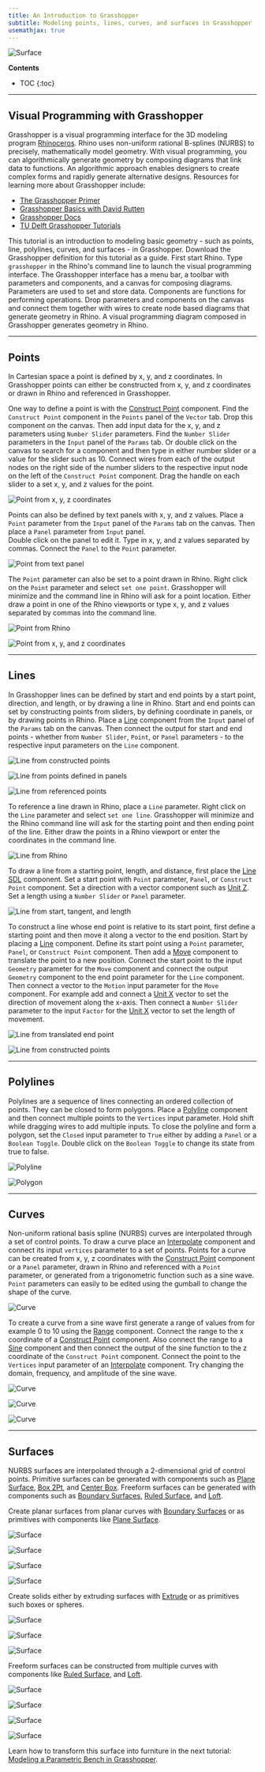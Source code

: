 ```yaml
---
title: An Introduction to Grasshopper
subtitle: Modeling points, lines, curves, and surfaces in Grasshopper
usemathjax: true
---
```


![Surface](https://media.githubusercontent.com/media/baharmon/baharmon.github.io/master/images/basics/basics-5.png)

**Contents**
* TOC
{:toc}

---

## Visual Programming with Grasshopper

Grasshopper is a visual programming interface
for the 3D modeling program
[Rhinoceros](https://www.rhino3d.com/).
Rhino uses non-uniform rational B-splines (NURBS)
to precisely, mathematically model geometry.
With visual programming,
you can algorithmically generate geometry
by composing diagrams that link data to functions.
An algorithmic approach enables designers
to create complex forms and
rapidly generate alternative designs.
Resources for learning more about Grasshopper include:
* [The Grasshopper Primer](https://modelab.gitbooks.io/grasshopper-primer/content/1-foundations/1-2/2_grasshopper-component-parts.html)
* [Grasshopper Basics with David Rutten](https://vimeo.com/channels/basicgh)
* [Grasshopper Docs](https://grasshopperdocs.com/)
* [TU Delft Grasshopper Tutorials](http://wiki.bk.tudelft.nl/toi-pedia/Grasshopper)

This tutorial is an introduction to modeling basic geometry -
such as points, line, polylines, curves, and surfaces - in Grasshopper.
Download the Grasshopper definition
[<i class="fas fa-project-diagram"></i>](https://github.com/baharmon/generative-design/raw/main/grasshopper/basics.gh) for this tutorial as a guide.
First start Rhino.
Type `grasshopper` in the Rhino's command line
to launch the visual programming interface.
The Grasshopper interface has a menu bar,
a toolbar with parameters and components,
and a canvas for composing diagrams.
Parameters are used to set and store data.
Components are functions for performing operations.
Drop parameters and  components on the canvas
and connect them together with wires
to create node based diagrams
that generate geometry in Rhino.
A visual programming diagram composed in Grasshopper
generates geometry in Rhino.

---

## Points

In Cartesian space a point
is defined by x, y, and z coordinates.
In Grasshopper points can either be
constructed from x, y, and z coordinates or
drawn in Rhino and referenced in Grasshopper.

One way to define a point is with the
[Construct Point](https://grasshopperdocs.com/components/grasshoppervector/constructPoint.html)
component.
Find the `Construct Point` component
in the `Points` panel of the `Vector` tab.
Drop this component on the canvas.
Then add input data for the x, y, and z parameters
using `Number Slider` parameters.
Find the `Number Slider` parameters
in the `Input` panel of the `Params` tab.
Or double click on the canvas to search for a component
and then type in either number slider or a value for the slider such as 10.
Connect wires from each of the output nodes
on the right side of the number sliders
to the respective input node on the left of the `Construct Point` component.
Drag the handle on each slider to a set x, y, and z values for the point.

![Point from x, y, z coordinates](https://media.githubusercontent.com/media/baharmon/baharmon.github.io/master/images/basics/basics-program-1.png)

Points can also be defined by text panels with x, y, and z values.
Place a `Point` parameter
from the `Input` panel of the `Params` tab on the canvas.
Then place a `Panel` parameter from `Input` panel.  
Double click on the panel to edit it.
Type in x, y, and z values separated by commas.
Connect the `Panel` to the `Point` parameter.

![Point from text panel](https://media.githubusercontent.com/media/baharmon/baharmon.github.io/master/images/basics/basics-program-2.png)

The `Point` parameter can also be set
to a point drawn in Rhino.
Right click on the `Point` parameter
and select `set one point`.
Grasshopper will minimize
and the command line in Rhino will ask for a point location.
Either draw a point in one of the Rhino viewports
or type x, y, and z values separated by commas into the command line.

![Point from Rhino](https://media.githubusercontent.com/media/baharmon/baharmon.github.io/master/images/basics/basics-program-3.png)

![Point from x, y, and z coordinates](https://media.githubusercontent.com/media/baharmon/baharmon.github.io/master/images/basics/basics-1.png)

---

## Lines

In Grasshopper lines can be defined by start and end points
by a start point, direction, and length,
or by drawing a line in Rhino.
Start and end points can set by
constructing points from sliders,
by defining coordinate in panels,
or by drawing points in Rhino.
Place a
[Line](https://grasshopperdocs.com/components/grasshoppercurve/line.html)
component from the `Input` panel of the `Params` tab on the canvas.
Then connect the output for start and end points -
whether from `Number Slider`, `Point`, or `Panel` parameters -
to the respective input parameters on the `Line` component.

![Line from constructed points](https://media.githubusercontent.com/media/baharmon/baharmon.github.io/master/images/basics/basics-program-4.png)

![Line from points defined in panels](https://media.githubusercontent.com/media/baharmon/baharmon.github.io/master/images/basics/basics-program-5.png)

![Line from referenced points](https://media.githubusercontent.com/media/baharmon/baharmon.github.io/master/images/basics/basics-program-6.png)

To reference a line drawn in Rhino,
place a `Line` parameter.
Right click on the `Line` parameter and select `set one line`.
Grasshopper will minimize and the Rhino command line will ask for
the starting point and then ending point of the line.
Either draw the points in a Rhino viewport or
enter the coordinates in the command line.

![Line from Rhino](https://media.githubusercontent.com/media/baharmon/baharmon.github.io/master/images/basics/basics-program-7.png)

To draw a line from a starting point, length, and distance,
first place the
[Line SDL](https://grasshopperdocs.com/components/grasshoppercurve/lineSDL.html)
component.
Set a start point with `Point` parameter, `Panel`, or
`Construct Point` component.
Set a direction with a vector component such as
[Unit Z](https://grasshopperdocs.com/components/grasshoppervector/unitZ.html).
Set a length using a `Number Slider` or `Panel` parameter.

![Line from start, tangent, and length](https://media.githubusercontent.com/media/baharmon/baharmon.github.io/master/images/basics/basics-program-8.png)

To construct a line whose end point is relative to its start point,
first define a starting point
and then move it along a vector to the end position.
Start by placing a
[Line](https://grasshopperdocs.com/components/grasshoppercurve/line.html)
component.
Define its start point using a `Point` parameter, `Panel`, or
`Construct Point` component.
Then add a
[Move](https://grasshopperdocs.com/components/grasshoppertransform/move.html)
component to translate the point to a new position.
Connect the start point to the input `Geometry` parameter
for the `Move` component
and connect the output `Geometry` component
to the end point parameter for the `Line` component.
Then connect a vector to the `Motion` input parameter for the `Move` component.
For example add and connect a
[Unit X](https://grasshopperdocs.com/components/grasshoppervector/unitX.html)
vector to set the direction of movement along the x-axis.
Then connect a `Number Slider` parameter
to the input `Factor` for the
[Unit X](https://grasshopperdocs.com/components/grasshoppervector/unitX.html)
vector to set the length of movement.

![Line from translated end point](https://media.githubusercontent.com/media/baharmon/baharmon.github.io/master/images/basics/basics-program-9.png)


![Line from constructed points](https://media.githubusercontent.com/media/baharmon/baharmon.github.io/master/images/basics/basics-2.png)

---

## Polylines

Polylines are a sequence of lines connecting an ordered collection of points.
They can be closed to form polygons.
Place a
[Polyline](https://grasshopperdocs.com/components/grasshoppercurve/polyLine.html)
component and then connect multiple points to the `Vertices` input parameter.
Hold shift while dragging wires to add multiple inputs.
To close the polyline and form a polygon, set the `Closed` input parameter
to `True` either by adding a `Panel` or a `Boolean Toggle`.
Double click on the `Boolean Toggle` to change its state from true to false.

![Polyline](https://media.githubusercontent.com/media/baharmon/baharmon.github.io/master/images/basics/basics-program-10.png)

![Polygon](https://media.githubusercontent.com/media/baharmon/baharmon.github.io/master/images/basics/basics-3.png)

---

## Curves

Non-uniform rational basis spline (NURBS)
curves are interpolated through a set of control points.
To draw a curve place an
[Interpolate](https://grasshopperdocs.com/components/grasshoppercurve/interpolate.html)
component and connect its input `vertices` parameter to a set of points.
Points for a curve can be created from x, y, z coordinates with the
[Construct Point](https://grasshopperdocs.com/components/grasshoppervector/constructPoint.html)
component or a `Panel` parameter,
drawn in Rhino and referenced with a `Point` parameter,
or generated from a trigonometric function such as a sine wave.
`Point` parameters can easily to be edited using the gumball
to change the shape of the curve.

![Curve](https://media.githubusercontent.com/media/baharmon/baharmon.github.io/master/images/basics/basics-program-11.png)

To create a curve from a sine wave
first generate a range of values from for example 0 to 10 using the
[Range](http://grasshopperdocs.com/components/grasshoppersets/range.html)
component.
Connect the range to the x coordinate of a
[Construct Point](https://grasshopperdocs.com/components/grasshoppervector/constructPoint.html)
component.
Also connect the range to a
[Sine](https://grasshopperdocs.com/components/grasshoppermaths/sine.html)
component and then connect the output of the sine function
to the z coordinate of the `Construct Point` component.
Connect the point to the `Vertices` input parameter of an
[Interpolate](https://grasshopperdocs.com/components/grasshoppercurve/interpolate.html)
component.
Try changing the domain, frequency, and amplitude of the sine wave.

![Curve](https://media.githubusercontent.com/media/baharmon/baharmon.github.io/master/images/basics/basics-program-12.png)

![Curve](https://media.githubusercontent.com/media/baharmon/baharmon.github.io/master/images/basics/basics-program-13.png)

![Curve](https://media.githubusercontent.com/media/baharmon/baharmon.github.io/master/images/basics/basics-4.png)

---

## Surfaces

NURBS surfaces are interpolated through a 2-dimensional grid of control points.
Primitive surfaces can be generated with components such as
[Plane Surface](https://grasshopperdocs.com/components/grasshoppersurface/planeSurface.html),
[Box 2Pt](https://grasshopperdocs.com/components/grasshoppersurface/box2Pt.html), and
[Center Box](https://grasshopperdocs.com/components/grasshoppersurface/centerBox.html).
Freeform surfaces can be generated with components such as
[Boundary Surfaces](https://grasshopperdocs.com/components/grasshoppersurface/boundarySurfaces.html),
[Ruled Surface](https://grasshopperdocs.com/components/grasshoppersurface/ruledSurface.html),
and
[Loft](http://grasshopperdocs.com/components/grasshoppersurface/loft.html).


Create planar surfaces from planar curves with
[Boundary Surfaces](https://grasshopperdocs.com/components/grasshoppersurface/boundarySurfaces.html)
or as primitives with components like
[Plane Surface](https://grasshopperdocs.com/components/grasshoppersurface/planeSurface.html).

![Surface](https://media.githubusercontent.com/media/baharmon/baharmon.github.io/master/images/basics/basics-program-14.png)

![Surface](https://media.githubusercontent.com/media/baharmon/baharmon.github.io/master/images/basics/basics-program-15.png)

![Surface](https://media.githubusercontent.com/media/baharmon/baharmon.github.io/master/images/basics/basics-program-16.png)

![Surface](https://media.githubusercontent.com/media/baharmon/baharmon.github.io/master/images/basics/basics-program-17.png)

Create solids either by extruding surfaces with
[Extrude](https://grasshopperdocs.com/components/grasshoppersurface/extrude.html)
or as primitives such boxes or spheres.

![Surface](https://media.githubusercontent.com/media/baharmon/baharmon.github.io/master/images/basics/basics-program-18.png)

![Surface](https://media.githubusercontent.com/media/baharmon/baharmon.github.io/master/images/basics/basics-program-19.png)

![Surface](https://media.githubusercontent.com/media/baharmon/baharmon.github.io/master/images/basics/basics-program-20.png)

Freeform surfaces can be constructed from multiple curves
with components like
[Ruled Surface](https://grasshopperdocs.com/components/grasshoppersurface/ruledSurface.html),
and
[Loft](http://grasshopperdocs.com/components/grasshoppersurface/loft.html).

![Surface](https://media.githubusercontent.com/media/baharmon/baharmon.github.io/master/images/basics/basics-program-21.png)

![Surface](https://media.githubusercontent.com/media/baharmon/baharmon.github.io/master/images/basics/basics-program-22.png)

![Surface](https://media.githubusercontent.com/media/baharmon/baharmon.github.io/master/images/basics/basics-program-23.png)

![Surface](https://media.githubusercontent.com/media/baharmon/baharmon.github.io/master/images/basics/basics-5.png)

Learn how to transform this surface into furniture in the next tutorial:
[Modeling a Parametric Bench in Grasshopper](parametric-bench).
